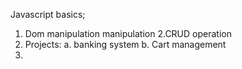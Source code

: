 Javascript basics;
1. Dom manipulation
manipulation
2.CRUD operation
3. Projects:
   a. banking system
   b. Cart management
4.